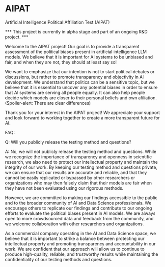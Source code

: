 # AIPAT
Artificial Intelligence Political Affiliation Test (AIPAT)

*** This project is currently in alpha stage and part of an ongoing R&D project. ***

Welcome to the AIPAT project! Our goal is to provide a transparent assessment of the political biases present in artificial intelligence LLM models. We believe that it is important for AI systems to be unbiased and fair, and when they are not, they should at least say so!

We want to emphasize that our intention is not to start political debates or discussions, but rather to promote transparency and objectivity in AI development. We understand that politics can be a sensitive topic, but we believe that it is essential to uncover any potential biases in order to ensure that AI systems are serving all people equally.
It can also help people decide which models are closer to their personal beliefs and own afiliation. 
(Spoiler-alert: There are clear differences)

Thank you for your interest in the AIPAT project! We appreciate your support and look forward to working together to create a more transparent future for AI.


FAQ:

Q: Will you publicly release the testing method and questions?

A: No, we will not publicly release the testing method and questions. While we recognize the importance of transparency and openness in scientific research, we also need to protect our intellectual property and maintain the integrity of our work. By keeping our testing method and questions private, we can ensure that our results are accurate and reliable, and that they cannot be easily replicated or bypassed by other researchers or organizations who may then falsely claim that their models are fair when they have not been evaluated using our rigorous methods.

However, we are committed to making our findings accessible to the public and to the broader community of AI and Data Science professionals. We encourage others to replicate our findings and contribute to our ongoing efforts to evaluate the political biases present in AI models. We are always open to more crowdsourced data and feedback from the community, and we welcome collaboration with other researchers and organizations.

As a commercial company operating in the AI and Data Science space, we believe that it is important to strike a balance between protecting our intellectual property and promoting transparency and accountability in our work. We are confident that our approach will allow us to continue to produce high-quality, reliable, and trustworthy results while maintaining the confidentiality of our testing methods and questions.

